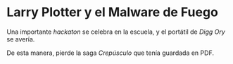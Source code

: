 # Larry Plotter y el Malware de Fuego

Una importante *hackaton* se celebra en la escuela, y el portátil de *Digg Ory* se avería.

De esta manera, pierde la saga *Crepúsculo* que tenía guardada en PDF.
